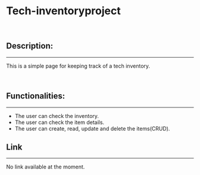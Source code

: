 # Tech-inventoryproject

<br/>

## Description:
---
This is a simple page for keeping track of a tech inventory.

<br/>

## Functionalities:
---
- The user can check the inventory.
- The user can check the item details.
- The user can create, read, update and delete the items(CRUD).



## Link
---
No link available at the moment.
